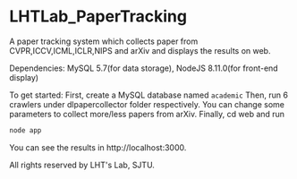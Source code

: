 # LHTLab_PaperTracking
A paper tracking system which collects paper from CVPR,ICCV,ICML,ICLR,NIPS and arXiv and displays the results on web.

Dependencies:
MySQL 5.7(for data storage), NodeJS 8.11.0(for front-end display)

To get started:
First, create a MySQL database named `academic`
Then, run 6 crawlers under dlpapercollector folder respectively. You can change some parameters to collect more/less papers from arXiv.
Finally, cd web and run
```bash
node app
```
You can see the results in http://localhost:3000.

All rights reserved by LHT's Lab, SJTU.
